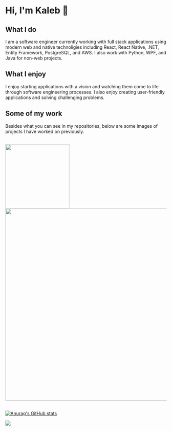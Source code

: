 # Hi, I'm Kaleb :tiger:

## What I do
I am a software engineer currently working with full stack applications using modern web and native technoligies including React, React Native, .NET, Entity Framework, PostgreSQL, and AWS. I also work with Python, WPF, and Java for non-web projects.

## What I enjoy
I enjoy starting applications with a vision and watching them come to life through software engineering processes. I also enjoy creating user-friendly applications and solving challenging problems.

## Some of my work
Besides what you can see in my repositories, below are some images of projects I have worked on previously.

<br/>
<img src="https://user-images.githubusercontent.com/60449903/194789289-a850e6d9-961c-4ff5-92ac-97f089fa4004.png" width=200/>
<img src="https://user-images.githubusercontent.com/60449903/194789443-6ab85cd4-553e-4b80-a125-5952bf8ae64a.png" width=600/>
<br/>
<br/>


[![Anurag's GitHub stats](https://github-readme-stats.vercel.app/api?username=kalebm1&theme=merko&count_private=true)](https://github.com/anuraghazra/github-readme-stats)


![](https://estruyf-github.azurewebsites.net/api/VisitorHit?user=kalebm1f&repo=github-visitors-badge&countColorcountColor&countColor=%237B1E7A)


<!---
kalebm1/kalebm1 is a ✨ special ✨ repository because its `README.md` (this file) appears on your GitHub profile.
You can click the Preview link to take a look at your changes.
--->
